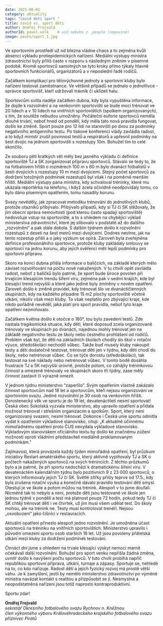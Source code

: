 ```yaml
---
date: 2021-06-01
category: aktuality
tags: "covid deti sport "
title: Covid vs. sport dětí
author: Ondřej Frejvald
authorId: pavel.volk    # uid nekoho z _people (nepoviné)
image: posts/sport_I.jpg
---
```


Ve sportovním prostředí už od března vládne chaos a to zejména kvůli absenci výkladu protiepidemických nařízení. Mediální výstupy ministra zdravotnictví byly příliš často v rozporu s následným zněním v písemné podobě. Kromě sportovců samotných se tyto kroky přímo týkaly hlavně sportovních funkcionářů, organizátorů a v neposlední řadě rodičů.

Začátkem komplikací pro tělovýchovné jednoty a sportovní kluby bylo nařízení testovat zaměstnance. Ve většině případů se  jednalo o jednotlivce - správce sportovišť, kteří udržovali trávník či uklízeli halu.

Sportovcům svitla naděje začátken dubna, kdy byla vypuštěna informace, že dojde k rozvolnění a na venkovním sportovišti se bude moci trénovat ve 20 lidech a v 10 lidech na vnitřních sportovištích (spolkem organizovaných), s tím, že soutěže nebudou umožněny. Počáteční euforie sportovců neměla dlouhé trvání, neboť hned od pondělí, kdy měla tato nová pravidla fungovat, došlo ke změně. Sport pouze pro 12 lidí na stanovišti po dvou za podmínky negativního antigenního testu. Po tiskové konferenci vlády zavládla radost, a to když ministr zrušil povinnost testů a respirátorů a upřesnil podmínky na šest dvojic na jednom sportovišti s rozestupy 10m. Bohužel tím to celé skončilo.

Ze souboru pěti krátkých vět měly bez jasného výkladu či definice sportoviště TJ a SK zorganizovat přípravu sportovců. Stávalo se tedy to, že na fotbalovém hřišti o rozměrech 100 m x 60 m bylo dvanáct fotbalistů v šesti dvojicích s rozestupy 10 m mezi dvojicemi. Stejný počet sportovců za dodržení totožných podmínek rozestupů byl však i na poměrně menším hřišti. Mediální výstupy pana ministra, kdy schvaloval tréninky, které mu ukázala reportérka na telefonu, i když zcela očividně neodpovídaly tomu, co bylo dáno písemným opatřením, tomu nasadily korunu.

Svazy nevěděly, jak zpracovat metodiku trénování do jednotlivých klubů, protože otazníků přibývalo. Přibývalo případů, kdy si TJ či SK stěžovaly, že jim obecní správa nemovitostí (pod kterou často spadají sportoviště) nedovoluje vstup na sportoviště, a to s ohledem na chybějící výklad ministerstva zdravotnictví, které jej slibovalo v podstatě až do dalšího „rozvolnění“ a pak stále dokola. S dalším týdnem došlo k rozvolnění rozestupů z deseti na šest metrů mezi dvojicemi. Dodnes nevíme, jak na tento rozestup přišli a o jaký výzkum se opírá. Zároveň byla zveřejněna definice profesionálního sportovce, protože kluby zakládaly smlouvy se sportovci na jednu korunu, aby jejich svěřenci měli lepší podmínky pro sportovní přípravu.

Skoro na konci dubna přišla informace o balíčcích, na základě kterých mělo záviset rozvolňování na počtu nově nakažených. V tu chvíli opět zavládla radost, neboť z balíčků bylo patrné, že sport bude široce povolen při trvajícím klesajícím trendu šíření viru, zejména pak v sedmi krajích, kde byl klesající trend nejvyšší a které jako jediné byly zmíněny v novém opatření. Zároveň došlo k změně pravidel, kdy trénovat šlo ve dvanáctičlenných skupinách, kdy na každého připadne 15 m2 plochy sportoviště včetně utkání, nikoliv však mezi kluby. To však neplatilo pro zbývající kraje, kde nikdo pořádně nevěděl, jaká platí pro sport pravidla, neboť tyto kraje opatření nezmiňovalo.

Začátkem května došlo k otočce o 180°, tou bylo zavedení testů. Zde nastala tragikomická situace, kdy děti, které doposud zcela organizovaně trénovaly ve skupinách po dvanácti, najednou mohly trénovat jen na základě negativního testu ze školy nebo čestného prohlášení od rodičů. Problém však byl, že děti na základních školách chodily do škol v rotační výuce, středoškoláci nechodili vůbec. Takže buď musely kluby nakoupit testy a děti dodatečně testovat, trénovat děti jen v týdnu, kdy děti chodí do školy, nebo netrénovat vůbec. Co se týče dorostu (středoškoláci), tak testovat na své náklady nebo netrénovat vůbec. V tomto bodě dosáhla frustrace TJ a SK nejvyšší úrovně, protože potom, co zahájily tréninkovou činnost a omezeně trénovaly ve skupinách skoro tři týdny, zase měly činnost zastavit či výrazně omezit. 

V jednom týdnu ministerstvo “zaperlilo”. Svým opatřením vlastně zakázalo činnost sportovcům nad 18 let a sportovcům, kteří nejsou organizováni ve sportovním svazu. Jediné rozvolnění je 30 osob na venkovním hřišti. Dorostenecký věk ve sportu je do 19 let, devatenáctiletí nesmí sportovat! Česká obec Sokolská vyzvala ministerstvo, aby upravilo opatření a přidala možnost trénovat i střešním organizacím a spolkům. Sport, který není organizovaný svazem, nesmí trénovat. Dokonce i Česká unie sportu odmítla vydat k opatřením výkladové stanovisko, cituji: „K aktuálně účinnému mimořádnému opatření proto ČUS nevydala výkladové stanovisko. Výkladovým stanoviskem oficiálního textu by došlo ke značnému zúžení možností oproti vládními představiteli mediálně proklamovaným podmínkám."

Zajímavost, která provázela každý týden mimořádná opatření, byl průzkum iniciativy Restart amatérského sportu, který aktivně vyplňovaly TJ a SK o počtech nakažených sportovců na svých trénincích. Z těchto průzkumů bylo a je patrné, že při sportu nedochází k dramatickému šíření viru. V devatenáctém kalendářním týdnu bylo pozitivních 9 z 23 000 sportovců, o kterých informovaly jejich TJ či SK. 
Světlé zítřky přišly teprve od 17.5., kdy byla zrušena rotační výuka a konečně dávalo pravidlo testování dětí smysl. Otestují je ve škole a potom můžou na trénink. Alespoň v to jsme doufali. Nicméně tak to nebylo a není, protože děti jsou testované ve škole jen jednou týdně v pondělí a test má platnost pouze 72 hodin, pokud tedy TJ či SK chtějí trénovat děti i ve čtvrtek, už jim musí všem udělat test. Do školy mohou, ale na trénink ne. Testy musí kontrolovat trenéři. Nejsou „osvobozeni“ jako číšníci v restauracích.

Aktuální opatření přineslo alespoň jedno rozvolnění. Je umožněna účast sportovců na tréninku na vnitřních sportovištích. Ministerstvo upravilo i původní omezení sportu osob starších 18 let. Už jsou povoleny přátelská utkání mezi kluby za dodržení podmínek testování.

Čtrnáct dní jsme s ohledem na trvale klesající výskyt nemoci marně očekávali další rozvolnění. Bohužel pro sport venku nepřišla žádná změna, uvnitř došlo k navýšení počtu sportovců. V tuto chvíli probíhá napříč republikou sportovní příprava, utkání, turnaje a zápasy. Sportuje se, nehledě na to, co kdo nařizuje. Radost dětí a jejich fyzický rozvoj má prostě větší váhu. Je k zamyšlení, jestli by nemělo ministerstvo zdravotnictví po výměně ministra navázat kontakt s realitou a přizpůsobit se jí. Nesmyslná a neopodstatněná nařízení jsou totiž naprosto kontraproduktivní.

Sportu zdar! 

	
**Ondřej Frejvald**  
<em>sekretář Okresního fotbalového svazu Rychnov n. Kněžnou  
člen výkonného výboru Královéhradeckého krajského fotbalového svazu  
příznivec Pirátů  </em>  
